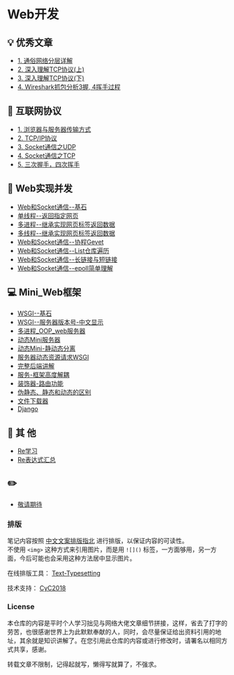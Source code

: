 Web开发  
=====

## :bulb:  优秀文章  
- [1. 通俗网络分层详解](http://www.52im.net/thread-2851-1-1.html)   
- [2. 深入理解TCP协议(上)](http://www.52im.net/thread-513-1-1.html)     
- [3. 深入理解TCP协议(下)](http://www.52im.net/thread-515-1-1.html)     
- [4. Wireshark抓包分析3握, 4挥手过程](http://www.52im.net/thread-275-1-1.html)     


## :wrench:  互联网协议 
- [1. 浏览器与服务器传输方式](https://github.com/KissMyLady/Web-of-Python/blob/master/HttpProtocol/What_is_HTTP.md)   
- [2. TCP/IP协议](https://github.com/KissMyLady/Web-of-Python/blob/master/Communicationg/TCP.md)  
- [3. Socket通信之UDP](https://github.com/KissMyLady/Web-of-Python/blob/master/HttpProtocol/UDP_1.md)  
- [4. Socket通信之TCP](https://github.com/KissMyLady/Web-of-Python/blob/master/HttpProtocol/TCP_1.md)    
- [5. 三次握手，四次挥手](https://github.com/KissMyLady/Web-of-Python/blob/master/Web_Server/3hand.md) 


## :floppy_disk: Web实现并发  
- [Web和Socket通信--基石](https://github.com/KissMyLady/Web-of-Python/blob/master/Web_Server/Socket_1.md)  
- [单线程--返回指定网页](https://github.com/KissMyLady/Web-of-Python/blob/master/Web_Server/server_one.md)
- [多进程--继承实现网页标签返回数据](https://github.com/KissMyLady/Web-of-Python/blob/master/Web_Server/server_process.md)
- [多线程--继承实现网页标签返回数据](https://github.com/KissMyLady/WEB_Server/blob/master/Web_Server/web_threading.md)
- [Web和Socket通信--协程Gevet](https://github.com/KissMyLady/Web-of-Python/tree/master/Web_Server/gevent.md)
- [Web和Socket通信--List仓库遍历](https://github.com/KissMyLady/Web-of-Python/tree/master/Web_Server/server_one1.md)  
- [Web和Socket通信--长链接与短链接](https://github.com/KissMyLady/Web-of-Python/blob/master/Web_Server/long_short.md)  
- [Web和Socket通信--epoll简单理解](https://github.com/KissMyLady/Web-of-Python/blob/master/Web_Server/epoll_server.md)

## :computer: Mini_Web框架  
- [WSGI--基石](https://github.com/KissMyLady/WEB_Server/blob/master/Web_Server/wsgi_base_one.md)  
- [WSGI--服务器版本号-中文显示](https://github.com/KissMyLady/WEB_Server/blob/master/Web_Server/wsgi_charset.md)  
- [多进程_OOP_web服务器](https://github.com/KissMyLady/Web-of-Python/blob/master/Web_Server/process_mini_web1.md)   
- [动态Mini服务器](https://github.com/KissMyLady/Web-of-Python/blob/master/Web_Server/moving_web.md)  
- [动态Mini-静动态分离](https://github.com/KissMyLady/Web-of-Python/blob/master/Web_Server/moveing_web3.md)  
- [服务器动态资源请求WSGI](https://github.com/KissMyLady/Web-of-Python/blob/master/Web_Server/mini_web1.md)  
- [完整后端讲解](https://github.com/KissMyLady/Web-of-Python/blob/master/Web_Server/mini_frame_complete.md)  
- [服务-框架高度解耦](https://github.com/KissMyLady/Web-of-Python/blob/master/Web_Server/web_sev_decoupling.md)   
- [装饰器-路由功能](https://github.com/KissMyLady/Web-of-Python/blob/master/Web_Server/mini_decorator_route.md)  
- [伪静态、静态和动态的区别](https://github.com/KissMyLady/Web-of-Python/blob/master/Web_Server/static_and_dynamic_defnce.md)   
- [文件下载器](https://github.com/KissMyLady/Web-of-Python/blob/master/HttpProtocol/Data_down.md) 
- [Django](https://github.com/KissMyLady/Django)  

## :watermelon: 其  他
- [Re学习](https://github.com/KissMyLady/Web-of-Python/blob/master/Re/re.md)
- [Re表达式汇总](https://github.com/KissMyLady/Web-of-Python/blob/master/Re/re_text.md)

## :pencil2:  
- [敬请期待](#)

### 排版  

笔记内容按照 [中文文案排版指北](https://github.com/sparanoid/chinese-copywriting-guidelines) 进行排版，以保证内容的可读性。  
不使用 `<img>` 这种方式来引用图片，而是用 `![]()` 标签，一方面够用，另一方面，今后可能也会采用这种方法居中显示图片。  

在线排版工具： [Text-Typesetting](https://github.com/CyC2018/Text-Typesetting)  

技术支持： [CyC2018](https://github.com/CyC2018/Text-Typesetting)  

### License  
本仓库的内容是平时个人学习拙见与网络大佬文章细节拼接，这样，省去了打字的劳苦，也很感谢世界上为此默默奉献的人，同时，会尽量保证给出资料引用的地址，其余就是知识讲解了。在您引用此仓库的内容或进行修改时，请署名以相同方式共享，感谢。  

转载文章不限制，记得起就写，懒得写就算了，不强求。  


